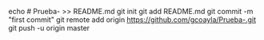 echo # Prueba- >> README.md
git init
git add README.md
git commit -m "first commit"
git remote add origin https://github.com/gcoayla/Prueba-.git
git push -u origin master
